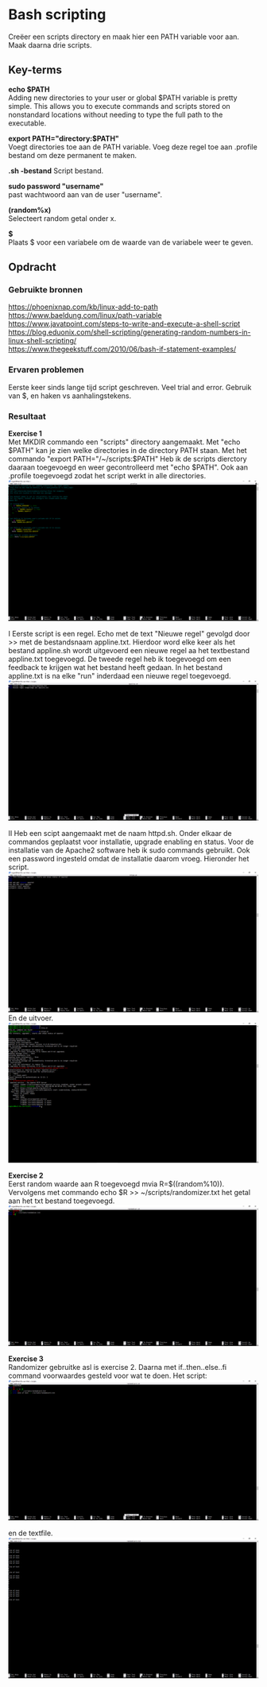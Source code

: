 # Bash scripting
Creëer een scripts directory en maak hier een PATH variable voor aan. Maak daarna drie scripts.

## Key-terms
**echo $PATH**  
Adding new directories to your user or global $PATH variable is pretty simple. This allows you to execute commands and scripts stored on nonstandard locations without needing to type the full path to the executable.

**export PATH="directory:$PATH"**  
Voegt directories toe aan de PATH variable. Voeg deze regel toe aan .profile bestand om deze permanent te maken.

**.sh -bestand**
Script bestand.

**sudo password "username"**  
past wachtwoord aan van de user "username".

**(random%x)**  
Selecteert random getal onder x.

**$**  
Plaats $ voor een variabele om de waarde van de variabele weer te geven.

## Opdracht
### Gebruikte bronnen
https://phoenixnap.com/kb/linux-add-to-path  
https://www.baeldung.com/linux/path-variable  
https://www.javatpoint.com/steps-to-write-and-execute-a-shell-script  
https://blog.eduonix.com/shell-scripting/generating-random-numbers-in-linux-shell-scripting/  
https://www.thegeekstuff.com/2010/06/bash-if-statement-examples/


### Ervaren problemen
Eerste keer sinds lange tijd script geschreven. Veel trial and error. Gebruik van $, en haken vs aanhalingstekens.

### Resultaat
**Exercise 1**  
Met MKDIR commando een "scripts" directory aangemaakt. Met "echo $PATH" kan je zien welke directories in de directory PATH staan. Met het commando "export PATH="/~/scripts:$PATH" Heb ik de scripts dierctory daaraan toegevoegd en weer gecontrolleerd met "echo $PATH".
Ook aan .profile toegevoegd zodat het script werkt in alle directories.
![](https://github.com/techgrounds/techgrounds-Rogier1978/blob/main/00_includes/LNX-07%201%20scripts%20in%20.profile.png)  

I Eerste script is een regel. Echo met de text "Nieuwe regel" gevolgd door >> met de bestandsnaam appline.txt. Hierdoor word elke keer als het bestand appline.sh wordt uitgevoerd een nieuwe regel aa het textbestand appline.txt toegevoegd. De tweede regel heb ik toegevoegd om een feedback te krijgen wat het bestand heeft gedaan. In het bestand appline.txt is na elke "run" inderdaad een nieuwe regel toegevoegd.  
![](https://github.com/techgrounds/techgrounds-Rogier1978/blob/main/00_includes/LNX-07%201%20appline%20script.png)  

II Heb een scipt aangemaakt met de naam httpd.sh. Onder elkaar de commandos geplaatst voor installatie, upgrade enabling en status. Voor de installatie van de Apache2 software heb ik sudo commands gebruikt. Ook een password ingesteld omdat de installatie daarom vroeg. Hieronder het script.  
![](https://github.com/techgrounds/techgrounds-Rogier1978/blob/main/00_includes/LNX-07%201%20script.png)
En de uitvoer.
![](https://github.com/techgrounds/techgrounds-Rogier1978/blob/main/00_includes/LNX-07%201%20uitvoer%20van%20script.png)

**Exercise 2**  
Eerst random waarde aan R toegevoegd mvia R=$((random%10)). Vervolgens met commando echo $R >> ~/scripts/randomizer.txt het getal aan het txt bestand toegevoegd.  
![](https://github.com/techgrounds/techgrounds-Rogier1978/blob/main/00_includes/LNX-07%202%20script.png)


**Exercise 3**  
Randomizer gebruitke asl is exercise 2. Daarna met if..then..else..fi command voorwaardes gesteld voor wat te doen. Het script:
![](https://github.com/techgrounds/techgrounds-Rogier1978/blob/main/00_includes/LNX-07%203%20script.png)

en de textfile.
![](https://github.com/techgrounds/techgrounds-Rogier1978/blob/main/00_includes/LNX-07%203%20textfile.png)  
